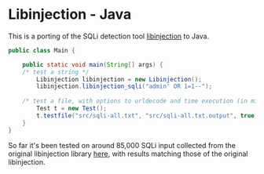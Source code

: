 # Libinjection - Java
This is a porting of the SQLi detection tool [libinjection](https://github.com/client9/libinjection) to Java.



```Java
public class Main {

	public static void main(String[] args) {
	/* test a string */
		Libinjection libinjection = new Libinjection();
		libinjection.libinjection_sqli("admin' OR 1=1--");
	
	/* test a file, with options to urldecode and time execution (in milliseconds) */ 	
		Test t = new Test();
		t.testfile("src/sqli-all.txt", "src/sqli-all.txt.output", true, false);
	}
}
```

So far it's been tested on around 85,000 SQLi input collected from the original libinjection library [here](https://github.com/client9/libinjection/tree/master/data),
with results matching those of the original libinjection.
